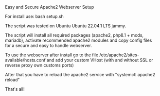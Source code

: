 Easy and Secure Apache2 Webserver Setup

For install use: bash setup.sh

The script was tested on Ubuntu Ubuntu 22.04.1 LTS jammy.

The script will install all required packages (apache2, php8.1 + mods, mariadb), activate recommended apache2 modules and copy config files for a secure and easy to handle webserver.

To use the webserver after install go to the file /etc/apache2/sites-available/hosts.conf and add your custom VHost (with and without SSL or reverse proxy own customs ports)

After that you have to reload the apache2 service with "systemctl apache2 reload"

That's all!
